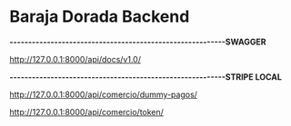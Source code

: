 # Baraja Dorada Backend

**----------------------------------------------------------SWAGGER**

http://127.0.0.1:8000/api/docs/v1.0/


**----------------------------------------------------------STRIPE LOCAL**

http://127.0.0.1:8000/api/comercio/dummy-pagos/

http://127.0.0.1:8000/api/comercio/token/
